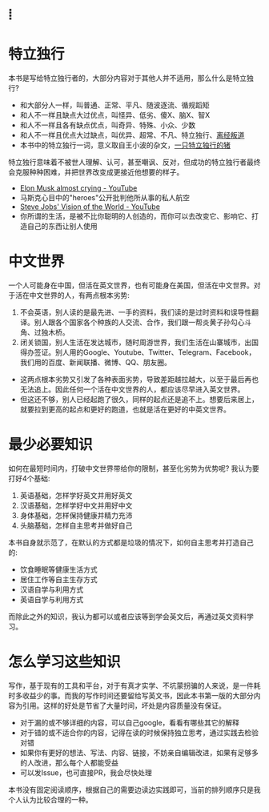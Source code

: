 # ⦙
# 特立独行
本书是写给特立独行者的，大部分内容对于其他人并不适用，那么什么是特立独行?
- 和大部分人一样，叫普通、正常、平凡、随波逐流、循规蹈矩
- 和人不一样且缺点大过优点，叫怪异、低劣、傻X、脑X、智X
- 和人不一样且各有缺点优点，叫奇异、特殊、小众、少数
- 和人不一样且优点大过缺点，叫优异、超常、不凡、特立独行、[离经叛道][2]
- 本书中的特立独行一词，意义取自王小波的杂文，[一只特立独行的猪](附/pig)

特立独行意味着不被世人理解、认可，甚至嘲讽、反对，但成功的特立独行者最终会克服种种困难，并把世界改变成更接近他想要的样子。
- [Elon Musk almost crying - YouTube][3]
- 马斯克心目中的"heroes"公开批判他所从事的私人航空
- [Steve Jobs' Vision of the World - YouTube][4]
- 你所谓的生活，是被不比你聪明的人创造的，而你可以去改变它、影响它、打造自己的东西让别人使用

# 中文世界
一个人可能身在中国，但活在英文世界，也有可能身在美国，但活在中文世界。对于活在中文世界的人，有两点根本劣势:
1. 不会英语，别人读的是最先进、一手的资料，我们读的是过时资料和误导性翻译。别人跟各个国家各个种族的人交流、合作，我们跟一帮炎黄子孙勾心斗角、过独木桥。
2. 闭关锁国，别人生活在发达城市，随时周游世界，我们生活在山寨城市，出国得办签证。别人用的Google、Youtube、Twitter、Telegram、Facebook，我们用的百度、新闻联播、微博、QQ、朋友圈。
- 这两点根本劣势又引发了各种表面劣势，导致差距越拉越大，以至于最后再也无法追上。因此任何一个活在中文世界的人，都应该尽早进入英文世界。
- 但这还不够，别人已经起跑了很久，同样的起点还是追不上。想要后来居上，就要拉到更高的起点和更好的跑道，也就是活在更好的中英文世界。

# 最少必要知识
如何在最短时间内，打破中文世界带给你的限制，甚至化劣势为优势呢? 我认为要打好4个基础:
1. 英语基础，怎样学好英文并用好英文
2. 汉语基础，怎样学好中文并用好中文
3. 身体基础，怎样保持健康并精力充沛
4. 头脑基础，怎样自主思考并做好自己

本书自身就示范了，在默认的方式都是垃圾的情况下，如何自主思考并打造自己的:
- 饮食睡眠等健康生活方式
- 居住工作等自主生存方式
- 汉语自学与利用方式
- 英语自学与利用方式

而除此之外的知识，我认为都可以或者应该等到学会英文后，再通过英文资料学习。

# 怎么学习这些知识
写作，基于现有的工具和平台，对于有真才实学、不坑蒙拐骗的人来说，是一件耗时多收益少的事。而我的写作时间还要留给写英文书，因此本书第一版的大部分内容为引用。这样的好处是节省了大量时间，坏处是内容质量没有保证。
- 对于漏的或不够详细的内容，可以自己google，看看有哪些其它的解释
- 对于错的或不适合你的内容，记得在读的时候保持独立思考，通过实践去检验对错
- 如果你有更好的想法、写法、内容、链接，不妨亲自编辑改进，如果有足够多的人改进，那么每个人都能受益
- 可以发Issue，也可直接PR，我会尽快处理

本书没有固定阅读顺序，根据自己的需要边读边实践即可，当前的排列顺序只是我个人认为比较合理的一种。

[2]:	https://book.douban.com/subject/26823208/
[3]:	https://www.youtube.com/watch?v=8P8UKBAOfGo
[4]:	https://www.youtube.com/watch?v=UvEiSa6_EPA